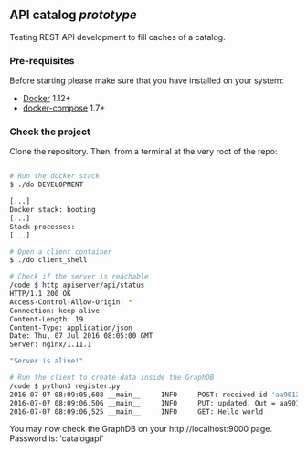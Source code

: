 
## API catalog *prototype*

Testing REST API development to fill caches of a catalog.


### Pre-requisites

Before starting please make sure that you have installed on your system:

* [Docker](http://docs.docker.com/) 1.12+
* [docker-compose](https://docs.docker.com/compose/) 1.7+


### Check the project

Clone the repository.
Then, from a terminal at the very root of the repo:

```bash

# Run the docker stack
$ ./do DEVELOPMENT

[...]
Docker stack: booting
[...]
Stack processes:
[...]

# Open a client container
$ ./do client_shell

# Check if the server is reachable
/code $ http apiserver/api/status
HTTP/1.1 200 OK
Access-Control-Allow-Origin: *
Connection: keep-alive
Content-Length: 19
Content-Type: application/json
Date: Thu, 07 Jul 2016 08:05:00 GMT
Server: nginx/1.11.1

"Server is alive!"

# Run the client to create data inside the GraphDB
/code $ python3 register.py
2016-07-07 08:09:05,608 __main__     INFO     POST: received id 'aa90135e-7242-4790-a389-1500b67074a9'
2016-07-07 08:09:06,506 __main__     INFO     PUT: updated. Out = aa90135e-7242-4790-a389-1500b67074a9
2016-07-07 08:09:06,525 __main__     INFO     GET: Hello world

```

You may now check the GraphDB on your http://localhost:9000 page.
Password is: 'catalogapi'
